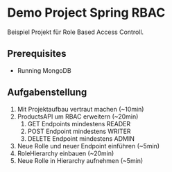 # Demo Project Spring RBAC

Beispiel Projekt für Role Based Access Controll. 

## Prerequisites
* Running MongoDB

## Aufgabenstellung
1. Mit Projektaufbau vertraut machen (~10min)
2. ProductsAPI um RBAC erweitern (~20min)
   1. GET Endpoints mindestens READER
   2. POST Endpoint mindestens WRITER
   3. DELETE Endpoint mindestens ADMIN
3. Neue Rolle und neuer Endpoint einführen (~5min)
4. RoleHierarchy einbauen (~20min)
5. Neue Rolle in Hierarchy aufnehmen (~5min)